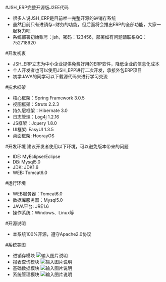 #JSH_ERP完整开源版J2EE代码
* 很多人说JSH_ERP是目前唯一完整开源的进销存系统
* 虽然目前只有进销存+财务的功能，但后面将会推出ERP的全部功能，大家一起努力吧
* 系统部署初始账号：jsh，密码：123456，部署如有问题请联系QQ：752718920

#开发初衷
* JSH_ERP立志为中小企业提供免费好用的ERP软件，降低企业的信息化成本
* 个人开发者也可以使用JSH_EPP进行二次开发，承接外包ERP项目
* 初学JAVA的同学可以下载源代码来进行学习交流

#技术框架
* 核心框架：Spring Framework 3.0.5
* 视图框架：Struts 2.2.3
* 持久层框架：Hibernate 3.0
* 日志管理：Log4j 1.2.16
* JS框架：Jquery 1.8.0
* UI框架: EasyUI 1.3.5
* 桌面框架: HoorayOS

#开发环境
建议开发者使用以下环境，可以避免版本带来的问题
* IDE: MyEclipse/Eclipse
* DB: Mysql5.0
* JDK: JDK1.6
* WEB: Tomcat6.0

#运行环境
* WEB服务器：Tomcat6.0
* 数据库服务器：Mysql5.0
* JAVA平台: JRE1.6
* 操作系统：Windows、Linux等

#开源说明
* 本系统100%开源，遵守Apache2.0协议

#系统美图
* 进销存模块
![输入图片说明](http://git.oschina.net/uploads/images/2017/0108/150544_853dcc2e_852955.png "进销存模块")
* 报表查询模块
![输入图片说明](http://git.oschina.net/uploads/images/2017/0111/001730_0df99d28_852955.png "报表查询模块")
* 基础数据模块
![输入图片说明](http://git.oschina.net/uploads/images/2017/0108/150646_a7cbb9c9_852955.png "基础数据模块")
* 系统管理模块
![输入图片说明](http://git.oschina.net/uploads/images/2017/0108/150703_46711f40_852955.png "系统管理模块")